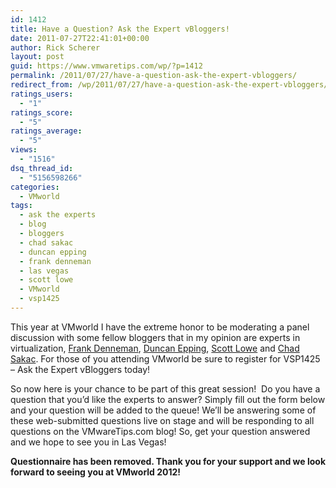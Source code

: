 ```yaml
---
id: 1412
title: Have a Question? Ask the Expert vBloggers!
date: 2011-07-27T22:41:01+00:00
author: Rick Scherer
layout: post
guid: https://www.vmwaretips.com/wp/?p=1412
permalink: /2011/07/27/have-a-question-ask-the-expert-vbloggers/
redirect_from: /wp/2011/07/27/have-a-question-ask-the-expert-vbloggers/
ratings_users:
  - "1"
ratings_score:
  - "5"
ratings_average:
  - "5"
views:
  - "1516"
dsq_thread_id:
  - "5156598266"
categories:
  - VMworld
tags:
  - ask the experts
  - blog
  - bloggers
  - chad sakac
  - duncan epping
  - frank denneman
  - las vegas
  - scott lowe
  - VMworld
  - vsp1425
---
```

This year at VMworld I have the extreme honor to be moderating a panel discussion with some fellow bloggers that in my opinion are experts in virtualization, <a href="http://frankdenneman.nl/" target="_blank">Frank Denneman</a>, <a href="http://www.yellow-bricks.com/" target="_blank">Duncan Epping</a>, <a href="http://blog.scottlowe.org" target="_blank">Scott Lowe</a> and <a href="http://virtualgeek.typepad.com" target="_blank">Chad Sakac</a>. For those of you attending VMworld be sure to register for VSP1425 &#8211; Ask the Expert vBloggers today!

So now here is your chance to be part of this great session!  Do you have a question that you&#8217;d like the experts to answer? Simply fill out the form below and your question will be added to the queue! We&#8217;ll be answering some of these web-submitted questions live on stage and will be responding to all questions on the VMwareTips.com blog! So, get your question answered and we hope to see you in Las Vegas!

**Questionnaire has been removed. Thank you for your support and we look forward to seeing you at VMworld 2012!**